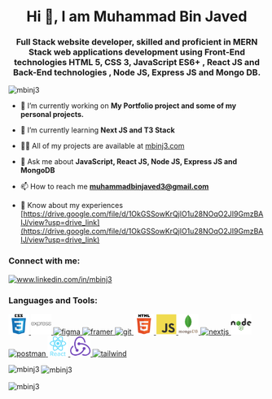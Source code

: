 <h1 align="center">Hi 👋, I am Muhammad Bin Javed</h1>
<h3 align="center">Full Stack website developer, skilled and proficient in MERN Stack web applications development using Front-End technologies HTML 5, CSS 3, JavaScript ES6+ , React JS and Back-End technologies , Node JS, Express JS and Mongo DB.</h3>

<p align="left"> <img src="https://komarev.com/ghpvc/?username=mbinj3&label=Profile%20views&color=0e75b6&style=flat" alt="mbinj3" /> </p>

- 🔭 I’m currently working on **My Portfolio project and some of my personal projects.**

- 🌱 I’m currently learning **Next JS and T3 Stack**

- 👨‍💻 All of my projects are available at [mbinj3.com](mbinj3.com)

- 💬 Ask me about **JavaScript, React JS, Node JS, Express JS and MongoDB**

- 📫 How to reach me **muhammadbinjaved3@gmail.com**

- 📄 Know about my experiences [https://drive.google.com/file/d/1OkGSSowKrQjlO1u28NOqO2JI9GmzBAIJ/view?usp=drive_link](https://drive.google.com/file/d/1OkGSSowKrQjlO1u28NOqO2JI9GmzBAIJ/view?usp=drive_link)

<h3 align="left">Connect with me:</h3>
<p align="left">
<a href="https://linkedin.com/in/www.linkedin.com/in/mbinj3" target="blank"><img align="center" src="https://raw.githubusercontent.com/rahuldkjain/github-profile-readme-generator/master/src/images/icons/Social/linked-in-alt.svg" alt="www.linkedin.com/in/mbinj3" height="30" width="40" /></a>
</p>

<h3 align="left">Languages and Tools:</h3>
<p align="left"> <a href="https://www.w3schools.com/css/" target="_blank" rel="noreferrer"> <img src="https://raw.githubusercontent.com/devicons/devicon/master/icons/css3/css3-original-wordmark.svg" alt="css3" width="40" height="40"/> </a> <a href="https://expressjs.com" target="_blank" rel="noreferrer"> <img src="https://raw.githubusercontent.com/devicons/devicon/master/icons/express/express-original-wordmark.svg" alt="express" width="40" height="40"/> </a> <a href="https://www.figma.com/" target="_blank" rel="noreferrer"> <img src="https://www.vectorlogo.zone/logos/figma/figma-icon.svg" alt="figma" width="40" height="40"/> </a> <a href="https://www.framer.com/" target="_blank" rel="noreferrer"> <img src="https://www.vectorlogo.zone/logos/framer/framer-icon.svg" alt="framer" width="40" height="40"/> </a> <a href="https://git-scm.com/" target="_blank" rel="noreferrer"> <img src="https://www.vectorlogo.zone/logos/git-scm/git-scm-icon.svg" alt="git" width="40" height="40"/> </a> <a href="https://www.w3.org/html/" target="_blank" rel="noreferrer"> <img src="https://raw.githubusercontent.com/devicons/devicon/master/icons/html5/html5-original-wordmark.svg" alt="html5" width="40" height="40"/> </a> <a href="https://developer.mozilla.org/en-US/docs/Web/JavaScript" target="_blank" rel="noreferrer"> <img src="https://raw.githubusercontent.com/devicons/devicon/master/icons/javascript/javascript-original.svg" alt="javascript" width="40" height="40"/> </a> <a href="https://www.mongodb.com/" target="_blank" rel="noreferrer"> <img src="https://raw.githubusercontent.com/devicons/devicon/master/icons/mongodb/mongodb-original-wordmark.svg" alt="mongodb" width="40" height="40"/> </a> <a href="https://nextjs.org/" target="_blank" rel="noreferrer"> <img src="https://cdn.worldvectorlogo.com/logos/nextjs-2.svg" alt="nextjs" width="40" height="40"/> </a> <a href="https://nodejs.org" target="_blank" rel="noreferrer"> <img src="https://raw.githubusercontent.com/devicons/devicon/master/icons/nodejs/nodejs-original-wordmark.svg" alt="nodejs" width="40" height="40"/> </a> <a href="https://postman.com" target="_blank" rel="noreferrer"> <img src="https://www.vectorlogo.zone/logos/getpostman/getpostman-icon.svg" alt="postman" width="40" height="40"/> </a> <a href="https://reactjs.org/" target="_blank" rel="noreferrer"> <img src="https://raw.githubusercontent.com/devicons/devicon/master/icons/react/react-original-wordmark.svg" alt="react" width="40" height="40"/> </a> <a href="https://redux.js.org" target="_blank" rel="noreferrer"> <img src="https://raw.githubusercontent.com/devicons/devicon/master/icons/redux/redux-original.svg" alt="redux" width="40" height="40"/> </a> <a href="https://tailwindcss.com/" target="_blank" rel="noreferrer"> <img src="https://www.vectorlogo.zone/logos/tailwindcss/tailwindcss-icon.svg" alt="tailwind" width="40" height="40"/> </a> </p>

<p><img align="left" src="https://github-readme-stats.vercel.app/api/top-langs?username=mbinj3&show_icons=true&locale=en&layout=compact" alt="mbinj3" /></p>

<p>&nbsp;<img align="center" src="https://github-readme-stats.vercel.app/api?username=mbinj3&show_icons=true&locale=en" alt="mbinj3" /></p>

<p><img align="center" src="https://github-readme-streak-stats.herokuapp.com/?user=mbinj3&" alt="mbinj3" /></p>
